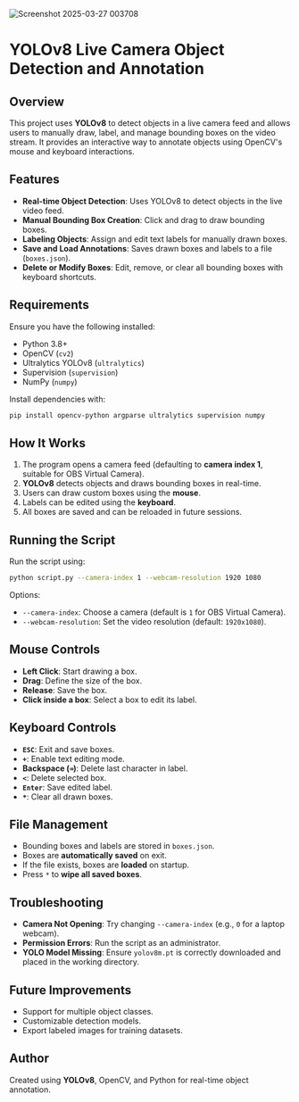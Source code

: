 




![Screenshot 2025-03-27 003708](https://github.com/user-attachments/assets/858050d7-ae81-4251-bb91-693e1c5258f6)



# YOLOv8 Live Camera Object Detection and Annotation

## Overview
This project uses **YOLOv8** to detect objects in a live camera feed and allows users to manually draw, label, and manage bounding boxes on the video stream. It provides an interactive way to annotate objects using OpenCV's mouse and keyboard interactions.

## Features
- **Real-time Object Detection**: Uses YOLOv8 to detect objects in the live video feed.
- **Manual Bounding Box Creation**: Click and drag to draw bounding boxes.
- **Labeling Objects**: Assign and edit text labels for manually drawn boxes.
- **Save and Load Annotations**: Saves drawn boxes and labels to a file (`boxes.json`).
- **Delete or Modify Boxes**: Edit, remove, or clear all bounding boxes with keyboard shortcuts.

## Requirements
Ensure you have the following installed:
- Python 3.8+
- OpenCV (`cv2`)
- Ultralytics YOLOv8 (`ultralytics`)
- Supervision (`supervision`)
- NumPy (`numpy`)

Install dependencies with:
```bash
pip install opencv-python argparse ultralytics supervision numpy
```

## How It Works
1. The program opens a camera feed (defaulting to **camera index 1**, suitable for OBS Virtual Camera).
2. **YOLOv8** detects objects and draws bounding boxes in real-time.
3. Users can draw custom boxes using the **mouse**.
4. Labels can be edited using the **keyboard**.
5. All boxes are saved and can be reloaded in future sessions.

## Running the Script
Run the script using:
```bash
python script.py --camera-index 1 --webcam-resolution 1920 1080
```
Options:
- `--camera-index`: Choose a camera (default is `1` for OBS Virtual Camera).
- `--webcam-resolution`: Set the video resolution (default: `1920x1080`).

## Mouse Controls
- **Left Click**: Start drawing a box.
- **Drag**: Define the size of the box.
- **Release**: Save the box.
- **Click inside a box**: Select a box to edit its label.

## Keyboard Controls
- **`ESC`**: Exit and save boxes.
- **`+`**: Enable text editing mode.
- **Backspace (`⌫`)**: Delete last character in label.
- **`<`**: Delete selected box.
- **`Enter`**: Save edited label.
- **`*`**: Clear all drawn boxes.

## File Management
- Bounding boxes and labels are stored in `boxes.json`.
- Boxes are **automatically saved** on exit.
- If the file exists, boxes are **loaded** on startup.
- Press `*` to **wipe all saved boxes**.

## Troubleshooting
- **Camera Not Opening**: Try changing `--camera-index` (e.g., `0` for a laptop webcam).
- **Permission Errors**: Run the script as an administrator.
- **YOLO Model Missing**: Ensure `yolov8m.pt` is correctly downloaded and placed in the working directory.

## Future Improvements
- Support for multiple object classes.
- Customizable detection models.
- Export labeled images for training datasets.

## Author
Created using **YOLOv8**, OpenCV, and Python for real-time object annotation.



